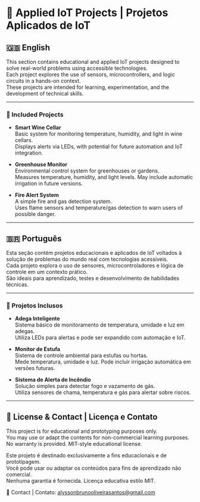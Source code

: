 # 📡 Applied IoT Projects | Projetos Aplicados de IoT

## 🇬🇧 English

This section contains educational and applied IoT projects designed to solve real-world problems using accessible technologies.  
Each project explores the use of sensors, microcontrollers, and logic circuits in a hands-on context.  
These projects are intended for learning, experimentation, and the development of technical skills.

---

### 📂 Included Projects

- **Smart Wine Cellar**  
  Basic system for monitoring temperature, humidity, and light in wine cellars.  
  Displays alerts via LEDs, with potential for future automation and IoT integration.

- **Greenhouse Monitor**  
  Environmental control system for greenhouses or gardens.  
  Measures temperature, humidity, and light levels. May include automatic irrigation in future versions.

- **Fire Alert System**  
  A simple fire and gas detection system.  
  Uses flame sensors and temperature/gas detection to warn users of possible danger.

---

## 🇧🇷 Português

Esta seção contém projetos educacionais e aplicados de IoT voltados à solução de problemas do mundo real com tecnologias acessíveis.  
Cada projeto explora o uso de sensores, microcontroladores e lógica de controle em um contexto prático.  
São ideais para aprendizado, testes e desenvolvimento de habilidades técnicas.

---

### 📂 Projetos Inclusos

- **Adega Inteligente**  
  Sistema básico de monitoramento de temperatura, umidade e luz em adegas.  
  Utiliza LEDs para alertas e pode ser expandido com automação e IoT.

- **Monitor de Estufa**  
  Sistema de controle ambiental para estufas ou hortas.  
  Mede temperatura, umidade e luz. Pode incluir irrigação automática em versões futuras.

- **Sistema de Alerta de Incêndio**  
  Solução simples para detectar fogo e vazamento de gás.  
  Utiliza sensores de chama, temperatura e gás para alertar sobre riscos.

---

## 🔐 License & Contact | Licença e Contato

This project is for educational and prototyping purposes only.  
You may use or adapt the contents for non-commercial learning purposes.  
No warranty is provided. MIT-style educational license.

Este projeto é destinado exclusivamente a fins educacionais e de prototipagem.  
Você pode usar ou adaptar os conteúdos para fins de aprendizado não comercial.  
Nenhuma garantia é fornecida. Licença educativa estilo MIT.

📧 Contact | Contato: alyssonbrunooliveirasantos@gmail.com

